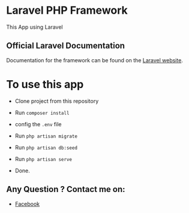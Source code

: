 # Laravel PHP Framework
This App using Laravel 

## Official Laravel Documentation

Documentation for the framework can be found on the [Laravel website](http://laravel.com/docs).

# To use this app

- Clone project from this repository

- Run `composer install`

- config the ` .env ` file

- Run `php artisan migrate`

- Run `php artisan db:seed`

- Run `php artisan serve`

- Done.

## Any Question ? Contact me on:
- [Facebook](https://facebook.com/caesaralilamondo)
